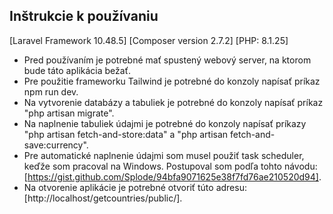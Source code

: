 
## Inštrukcie k používaniu

[Laravel Framework 10.48.5]
[Composer version 2.7.2]
[PHP: 8.1.25]


- Pred používaním je potrebné mať spustený webový server, na ktorom bude táto aplikácia bežať.
- Pre použitie frameworku Tailwind je potrebné do konzoly napísať príkaz npm run dev.
- Na vytvorenie databázy a tabuliek je potrebné do konzoly napísať príkaz "php artisan migrate".
- Na naplnenie tabuliek údajmi je potrebné do konzoly napísať príkazy "php artisan fetch-and-store:data" a "php artisan fetch-and-save:currency".
- Pre automatické naplnenie údajmi som musel použiť task scheduler, keďže som pracoval na Windows. Postupoval som podľa tohto návodu: [https://gist.github.com/Splode/94bfa9071625e38f7fd76ae210520d94].
- Na otvorenie aplikácie je potrebné otvoriť túto adresu: [http://localhost/getcountries/public/].


